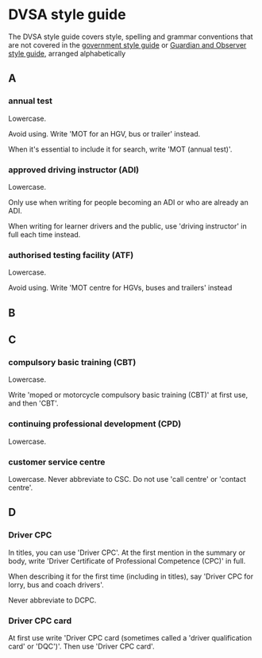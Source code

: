 # DVSA style guide

The DVSA style guide covers style, spelling and grammar conventions that are not covered in the [government style guide](https://www.gov.uk/guidance/style-guide) or [Guardian and Observer style guide](https://www.theguardian.com/guardian-observer-style-guide-a), arranged alphabetically

## A

### annual test 

Lowercase. 

Avoid using. Write 'MOT for an HGV, bus or trailer' instead.

When it's essential to include it for search, write 'MOT (annual test)'.

### approved driving instructor (ADI) 

Lowercase.  

Only use when writing for people becoming an ADI or who are already an ADI.  

When writing for learner drivers and the public, use 'driving instructor' in full each time instead. 

### authorised testing facility (ATF) 

Lowercase. 

Avoid using. Write 'MOT centre for HGVs, buses and trailers' instead

## B

## C

### compulsory basic training (CBT) 

Lowercase.  

Write 'moped or motorcycle compulsory basic training (CBT)' at first use, and then 'CBT'. 

### continuing professional development (CPD) 

Lowercase.  

### customer service centre 

Lowercase. Never abbreviate to CSC. Do not use 'call centre' or 'contact centre'. 

## D

### Driver CPC 

In titles, you can use 'Driver CPC'. At the first mention in the summary or body, write 'Driver Certificate of Professional Competence (CPC)' in full.  

When describing it for the first time (including in titles), say 'Driver CPC for lorry, bus and coach drivers'. 

Never abbreviate to DCPC. 

### Driver CPC card 

At first use write 'Driver CPC card (sometimes called a 'driver qualification card' or 'DQC')'. Then use 'Driver CPC card'.  
